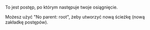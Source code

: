 To jest postęp, po którym następuje twoje osiągnięcie.

Możesz użyć "No parent: root", żeby utworzyć nową ścieżkę (nową zakładkę postępów).